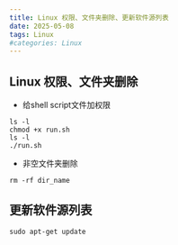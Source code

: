 ```yaml
---
title: Linux 权限、文件夹删除、更新软件源列表
date: 2025-05-08 
tags: Linux
#categories: Linux
---
```



## Linux 权限、文件夹删除

- 给shell script文件加权限

```shell
ls -l
chmod +x run.sh
ls -l
./run.sh
```

- 非空文件夹删除

```shell
rm -rf dir_name
```

## 更新软件源列表

`sudo apt-get update`




